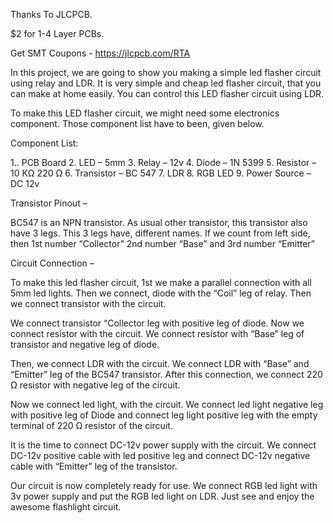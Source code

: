 Thanks To JLCPCB.

$2 for 1-4 Layer PCBs.

Get SMT Coupons - https://jlcpcb.com/RTA



In this project, we are going to show you making a simple led flasher circuit using relay and LDR. It is very simple and cheap led flasher circuit, that you can make at home easily. You can control this LED flasher circuit using LDR.


To make this LED flasher circuit, we might need some electronics component. Those component list have to been, given below.


Component List:

1.. PCB Board
2. LED – 5mm
3. Relay – 12v
4. Diode – 1N 5399
5. Resistor – 10 KΩ
              220 Ω
6. Transistor – BC 547
7. LDR
8. RGB LED
9.  Power Source – DC 12v



Transistor Pinout –

BC547 is an NPN transistor. As usual other transistor, this transistor also have 3 legs. This 3 legs have, different names. If we count from left side, then 1st number “Collector” 2nd number “Base” and 3rd number “Emitter”



Circuit Connection – 


To make this led flasher circuit, 1st we make a parallel connection with all 5mm led lights. Then we connect, diode with the “Coil” leg of relay. Then we connect transistor with the circuit.

We connect transistor “Collector leg with positive leg of diode. Now we connect resistor with the circuit. We connect resistor with “Base” leg of transistor and negative leg of diode.

Then, we connect LDR with the circuit. We connect LDR with “Base” and “Emitter” leg of the BC547 transistor. After this connection, we connect 220 Ω resistor with negative leg of the circuit.

Now we connect led light, with the circuit. We connect led light negative leg with  positive leg of Diode and connect leg light positive leg with the empty terminal of  220 Ω resistor of the circuit.

It is the time to connect DC-12v power supply with the circuit. We connect DC-12v positive cable with led positive leg and connect DC-12v negative cable with “Emitter” leg of the transistor.

Our circuit is now completely ready for use. We connect  RGB led light with 3v power supply and put the RGB led light on LDR.
Just see and enjoy the awesome flashlight circuit.
